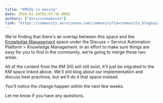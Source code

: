 ```yaml
---
title: "KMSIG is moving"
date: 2016-01-26T01:07:16.000Z
authors: ["servicenowkevin"]
link: "https://community.servicenow.com/community?id=community_blog&sys_id=78ad62a9dbd0dbc01dcaf3231f96193b"
---
```

<p>We're finding that there's an overlap between this space and the <a __default_attr="2100" __jive_macro_name="community" class="jive_macro_community jive_macro" data-orig-content="Knowledge Management" data-renderedposition="10_415.109375_180_16" href="undefined2100" modifiedtitle="true" title="Knowledge Management ">Knowledge Management</a> space under the Discuss &gt; Service Automation Platform &gt; Knowledge Management. In an effort to make sure things are easy for you to find in the community, we're going to merge those two areas.</p><p></p><p>All of the content from the KM SIG will still exist, it'll just be migrated to the KM space linked above. We'll still blog about our implementation and discuss best practices, but we'll do it that space instead.</p><p></p><p>You'll notice the change happen within the next few weeks.</p><p></p><p>Let me know if you have any questions.</p>